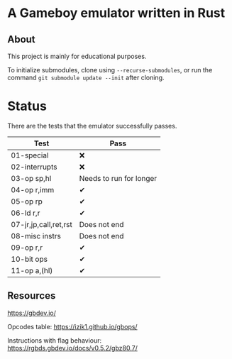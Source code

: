 # A Gameboy emulator written in Rust

## About
This project is mainly for educational purposes.

To initialize submodules, clone using `--recurse-submodules`, or run the command `git submodule update --init` after cloning.

# Status
There are the tests that the emulator successfully passes.

| Test                  | Pass |
| --                    | --   |
| 01-special            | ❌ |
| 02-interrupts         | ❌ |
| 03-op sp,hl           | Needs to run for longer |
| 04-op r,imm           | ✔ |
| 05-op rp              | ✔ |
| 06-ld r,r             | ✔ |
| 07-jr,jp,call,ret,rst | Does not end |
| 08-misc instrs        | Does not end |
| 09-op r,r             | ✔ |
| 10-bit ops            | ✔ |
| 11-op a,(hl)          | ✔ |

## Resources
https://gbdev.io/

Opcodes table: https://izik1.github.io/gbops/

Instructions with flag behaviour: https://rgbds.gbdev.io/docs/v0.5.2/gbz80.7/

